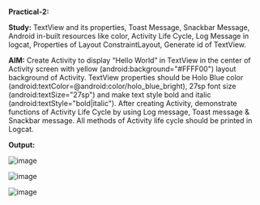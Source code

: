 **Practical-2:**


**Study:** TextView and its properties, Toast Message, Snackbar Message, Android in-built resources like color, Activity Life Cycle, Log Message in logcat, Properties of Layout ConstraintLayout, Generate id of TextView.

**AIM:** Create Activity to display “Hello World” in TextView in the center of Activity screen with yellow (android:background="#FFFF00") layout background of Activity. TextView properties should be Holo Blue color (android:textColor=@android:color/holo_blue_bright), 27sp font size (android:textSize="27sp") and make text style bold and italic (android:textStyle="bold|italic"). After creating Activity, demonstrate functions of Activity Life Cycle by using Log message, Toast message & Snackbar message. All methods of Activity life cycle should be printed in Logcat.

**Output:**

![image](https://github.com/rutviprajapati16/MAD_Practical2_21012011123/assets/97946004/371c4827-503a-45f4-96a8-ae1b0e3d04e9)

![image](https://github.com/rutviprajapati16/MAD_Practical2_21012011123/assets/97946004/d3cc5a79-d137-426e-8c68-3d5541e882ac)

![image](https://github.com/rutviprajapati16/MAD_Practical2_21012011123/assets/97946004/4f465c44-ce30-40eb-8401-1106036833b2)


